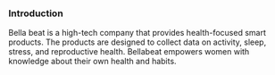 ### Introduction

Bella beat is a high-tech company that provides health-focused smart products.
The products are designed to collect data on activity, sleep, stress, and reproductive health. 
Bellabeat empowers women with knowledge about their own health and habits. 
